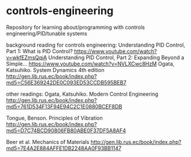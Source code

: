 # controls-engineering
Repository for learning about/programming with controls engineering/PID/tunable systems



background reading for controls engineering:
Understanding PID Control, Part 1: What is PID Control? https://www.youtube.com/watch?v=wkfEZmsQqiA
Understanding PID Control, Part 2: Expanding Beyond a Simple... https://www.youtube.com/watch?v=NVLXCwc8HzM
Ogata, Katsuhiko. System Dynamics 4th edition http://gen.lib.rus.ec/book/index.php?md5=C56E369242DE0C093ED53CCDB595BEB7

other readings:
Ogata, Katsuhiko. Modern Control Engineering http://gen.lib.rus.ec/book/index.php?md5=761D534F13F94E94C2C1E0880BCEF8DB

Tongue, Benson. Principles of Vibration http://gen.lib.rus.ec/book/index.php?md5=D7C74BCD90806FB80ABE0F37DF5A8AF4

Beer et al. Mechanics of Materials http://gen.lib.rus.ec/book/index.php?md5=7E4A2E884AFFE1DB2248AA0F93BB1147
